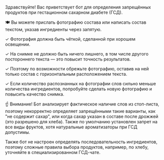 Здравствуйте! Вас приветствует бот для определения запрещённых продуктов при гестационном сахарном диабете (ГСД).

🍽️ Вы можете прислать фотографию состава или написать состав текстом, указав ингредиенты через запятую.

✓ Фотография должна быть чёткой, сделанной при хорошем освещении.

✓ На снимке не должно быть ничего лишнего, в том числе другого постороннего текста — это повысит точность результатов.

✓ Поэтому по возможности обрежьте фотографию, оставив на ней только состав с горизонтальным расположением текста.

✓ Если количество распознанных на фотографии слов сильно меньше количества ингредиентов, попробуйте сделать новую фотографию и повысить качество снимка.

☝️ Внимание! Бот анализирует фактическое наличие слов из стоп-листа, поэтому некорректно определяет запрещёнными такие варианты, как "не содержит сахар", или когда сахар указан в составе после дрожжей (это разрешено для хлеба). Также по умолчанию установлен запрет на все виды фруктов, хотя натуральные ароматизаторы при ГСД допустимы.

Также бот не настроен определять последовательность ингредиентов, поэтому сложные правила выбора продуктов, например, по хлебу, уточняйте в специализированном ГСД-чате.